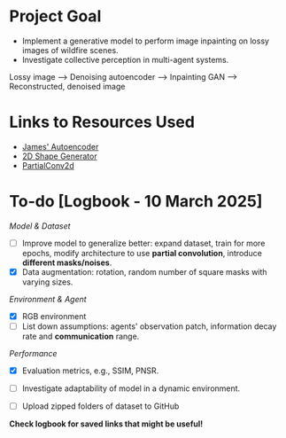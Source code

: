 # Project Goal
- Implement a generative model to perform image inpainting on lossy images of wildfire scenes.
- Investigate collective perception in multi-agent systems.

Lossy image --> Denoising autoencoder --> Inpainting GAN --> Reconstructed, denoised image

# Links to Resources Used
- [James' Autoencoder](https://github.com/JamesHarcourt7/autoencoder-perception)
- [2D Shape Generator](https://github.com/TimoFlesch/2D-Shape-Generator)
- [PartialConv2d](https://github.com/NVIDIA/partialconv)

# To-do [Logbook - 10 March 2025]
*Model & Dataset*
- [ ] Improve model to generalize better: expand dataset, train for more epochs, modify architecture to use **partial convolution**, introduce **different masks/noises**.
- [X] Data augmentation: rotation, random number of square masks with varying sizes.

*Environment & Agent*
- [X] RGB environment
- [ ] List down assumptions: agents' observation patch, information decay rate and **communication** range.

*Performance*
- [X] Evaluation metrics, e.g., SSIM, PNSR.
- [ ] Investigate adaptability of model in a dynamic environment.

- [ ] Upload zipped folders of dataset to GitHub

**Check logbook for saved links that might be useful!**
